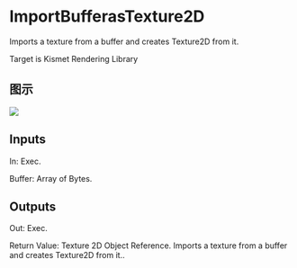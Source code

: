 # ImportBufferasTexture2D

Imports a texture from a buffer and creates Texture2D from it.

Target is Kismet Rendering Library

## 图示

![]($-20221218-20364420.png)

## Inputs

In: Exec.

Buffer: Array of Bytes.  

## Outputs

Out: Exec.

Return Value: Texture 2D Object Reference. Imports a texture from a buffer and creates Texture2D from it..

